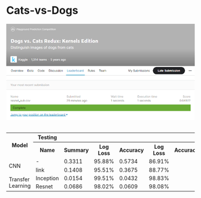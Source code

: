 # Cats-vs-Dogs

<a href="https://github.com/utsavk28/Cats-vs-Dogs">
    <img src="./images/Dogs vs. Cats.png" alt="Logo" >
</a>

<br>
<br>

<table align="center">
	<tr>
	<th rowspan="2">
		Model
	</th>
	<th  >
		Testing
	</th>
   </tr>
  <tr>
    <th>Name</th>
    <th>Summary</th>
    <th>Log Loss</th>
    <th>Accuracy</th>
    <th>Log Loss</th>
    <th>Accuracy </th>
  </tr>
    <tr>
	  <td rowspan="2" >CNN </td>
	  <td>-</td>
	  <td>0.3311</td>
	  <td>95.88%</td>
	  <td>0.5734</td>
	  <td>86.91%</td>
  </tr>
     <tr>
	  <td>link</td>
	  <td>0.1408 </td>
	  <td>95.51%</td>
	  <td>0.3675 </td>
	  <td>88.77%</td>
  </tr>
  <tr>
	  <td rowspan="2" >Transfer Learning </td>
	  <td>Inception</td>
	  <td>0.0154 </td>
	  <td>99.51%</td>
	  <td>0.0432</td>
	  <td>98.83%</td>
  </tr>
     <tr>
	  <td>Resnet</td>
	  <td>0.0686 </td>
	  <td>98.02%</td>
	  <td>0.0609 </td>
	  <td>98.08%</td>
  </tr>
</table>

